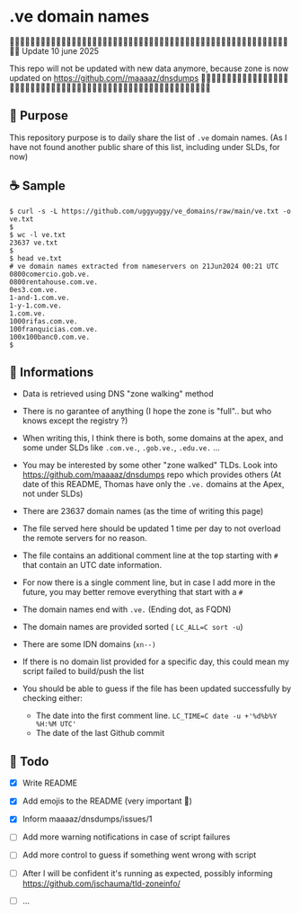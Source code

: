 # .ve domain names

🔔🔔🔔🔔🔔🔔🔔🔔🔔🔔🔔🔔🔔🔔🔔🔔🔔🔔🔔🔔🔔🔔🔔🔔🔔🔔🔔🔔🔔🔔🔔🔔🔔🔔🔔🔔🔔🔔🔔🔔🔔🔔🔔🔔🔔🔔🔔🔔🔔🔔🔔🔔🔔🔔🔔🔔
Update 10 june 2025

This repo will not be updated with new data anymore, because zone is now updated on https://github.com//maaaaz/dnsdumps
🔔🔔🔔🔔🔔🔔🔔🔔🔔🔔🔔🔔🔔🔔🔔🔔🔔🔔🔔🔔🔔🔔🔔🔔🔔🔔🔔🔔🔔🔔🔔🔔🔔🔔🔔🔔🔔🔔🔔🔔🔔🔔🔔🔔🔔🔔🔔🔔🔔🔔🔔🔔🔔🔔🔔🔔

## 🎯 Purpose

This repository purpose is to daily share the list of `.ve` domain names. (As I have not found another public share of this list, including under SLDs, for now)


## ☕ Sample

```
$ curl -s -L https://github.com/uggyuggy/ve_domains/raw/main/ve.txt -o ve.txt
$
$ wc -l ve.txt 
23637 ve.txt
$
$ head ve.txt
# ve domain names extracted from nameservers on 21Jun2024 00:21 UTC
0800comercio.gob.ve.
0800rentahouse.com.ve.
0es3.com.ve.
1-and-1.com.ve.
1-y-1.com.ve.
1.com.ve.
1000rifas.com.ve.
100franquicias.com.ve.
100x100banc0.com.ve.
$
```


## 📰 Informations

- Data is retrieved using DNS "zone walking" method

- There is no garantee of anything (I hope the zone is "full".. but who knows except the registry ?)

- When writing this, I think there is both, some domains at the apex, and some under SLDs like `.com.ve.`, `.gob.ve.`, `.edu.ve.` ...


- You may be interested by some other "zone walked" TLDs.
Look into https://github.com/maaaaz/dnsdumps repo which provides others
(At date of this README, Thomas have only the `.ve.` domains at the Apex, not under SLDs)

- There are 23637 domain names (as the time of writing this page)

- The file served here should be updated 1 time per day to not overload the remote servers for no reason.

- The file contains an additional comment line at the top starting with `#` that contain an UTC date information.

- For now there is a single comment line, but in case I add more in the future, you may better remove everything that start with a `#`

- The domain names end with `.ve.` (Ending dot, as FQDN)

- The domain names are provided sorted ( `LC_ALL=C sort -u`)

- There are some IDN domains (`xn--)`

- If there is no domain list provided for a specific day, this could mean my script failed to build/push the list

- You should be able to guess if the file has been updated successfully by checking either:
  - The date into the first comment line. `LC_TIME=C date -u +'%d%b%Y %H:%M UTC'`
  - The date of the last Github commit


## 🚧 Todo

- [x] Write README
- [x] Add emojis to the README (very important 🚨)
- [x] Inform maaaaz/dnsdumps/issues/1
- [ ] Add more warning notifications in case of script failures
- [ ] Add more control to guess if something went wrong with script
- [ ] After I will be confident it's running as expected, possibly informing https://github.com/jschauma/tld-zoneinfo/
- [ ] ...




